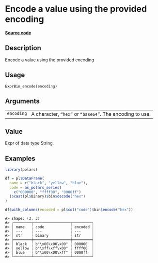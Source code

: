 

# Encode a value using the provided encoding

[**Source code**](https://github.com/pola-rs/r-polars/tree/8dac37e8bf89bcd080a13d0ed20dd1dc2bee615f/R/expr__binary.R#L56)

## Description

Encode a value using the provided encoding

## Usage

<pre><code class='language-R'>ExprBin_encode(encoding)
</code></pre>

## Arguments

<table>
<tr>
<td style="white-space: nowrap; font-family: monospace; vertical-align: top">
<code id="encoding">encoding</code>
</td>
<td>
A character, <code>“hex”</code> or <code>“base64”</code>. The encoding
to use.
</td>
</tr>
</table>

## Value

Expr of data type String.

## Examples

``` r
library(polars)

df = pl$DataFrame(
  name = c("black", "yellow", "blue"),
  code = as_polars_series(
    c("000000", "ffff00", "0000ff")
  )$cast(pl$Binary)$bin$decode("hex")
)

df$with_columns(encoded = pl$col("code")$bin$encode("hex"))
```

    #> shape: (3, 3)
    #> ┌────────┬─────────────────┬─────────┐
    #> │ name   ┆ code            ┆ encoded │
    #> │ ---    ┆ ---             ┆ ---     │
    #> │ str    ┆ binary          ┆ str     │
    #> ╞════════╪═════════════════╪═════════╡
    #> │ black  ┆ b"\x00\x00\x00" ┆ 000000  │
    #> │ yellow ┆ b"\xff\xff\x00" ┆ ffff00  │
    #> │ blue   ┆ b"\x00\x00\xff" ┆ 0000ff  │
    #> └────────┴─────────────────┴─────────┘
